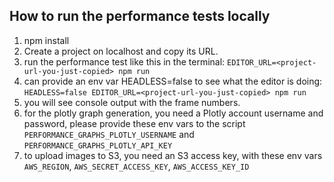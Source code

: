 ## How to run the performance tests locally

1. npm install
2. Create a project on localhost and copy its URL.
3. run the performance test like this in the terminal: `EDITOR_URL=<project-url-you-just-copied> npm run`
4. can provide an env var HEADLESS=false to see what the editor is doing: `HEADLESS=false EDITOR_URL=<project-url-you-just-copied> npm run`
5. you will see console output with the frame numbers.
6. for the plotly graph generation, you need a Plotly account username and password, please provide these env vars to the script `PERFORMANCE_GRAPHS_PLOTLY_USERNAME` and `PERFORMANCE_GRAPHS_PLOTLY_API_KEY`
7. to upload images to S3, you need an S3 access key, with these env vars `AWS_REGION`, `AWS_SECRET_ACCESS_KEY`, `AWS_ACCESS_KEY_ID`
